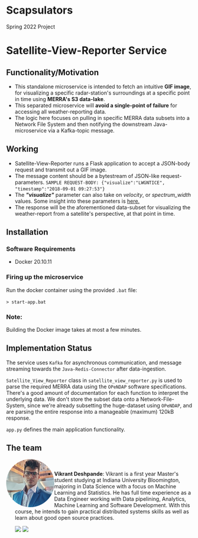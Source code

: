 # Scapsulators
Spring 2022 Project


# Satellite-View-Reporter Service

## Functionality/Motivation

<ul>
<li>This standalone microservice is intended to fetch an intuitive <b>GIF image</b>, for visualizing a specific radar-station's surroundings at a specific point in time using <b>MERRA's S3 data-lake</b>.</li>
<li>This separated microservice will <b>avoid a single-point of failure</b> for accessing all weather-reporting data.</li>
<li>The logic here focuses on pulling in specific MERRA data subsets into a Network File System and then notifying the downstream Java-microservice via a Kafka-topic message.</li>
</ul>

## Working

<ul>
<li>Satellite-View-Reporter runs a Flask application to accept a JSON-body request and transmit out a GIF image.</li>
<li>The message content should be a bytestream of JSON-like request-parameters.
<code>SAMPLE REQUEST-BODY: {"visualize":"LWGNTICE", "timestamp":"2018-09-01 09:27:53"}</code>
</li>

<li>The <i><b>"visualize"</i></b> parameter can also take on <i>velocity</i>, or <i>spectrum_width</i> values. Some insight into these parameters is <a href="https://github.com/airavata-courses/scapsulators/wiki/Weather-enthusiasts-assemble"> here.</a>
</li>
<li>The response will be the aforementioned data-subset for visualizing the weather-report from a satellite's perspective, at that point in time.</li>
</ul>

## Installation 

### Software Requirements

* Docker 20.10.11

### Firing up the microservice

Run the docker container using the provided `.bat` file:

`> start-app.bat`

### Note:
Building the Docker image takes at most a few minutes.


## Implementation Status

The service uses `Kafka` for asynchronous communication, and message streaming towards the `Java-Redis-Connector` after data-ingestion.

`Satellite_View_Reporter` class in `satellite_view_reporter.py` is used to parse the required MERRA data using the `OPeNDAP` software specifications. There's a good amount of documentation for each function to interpret the underlying data. We don't store the subset data onto a Network-File-System, since we're already subsetting the huge-dataset using `OPeNDAP`, and are parsing the entire response into a manageable (maximum) 120kB response.

`app.py` defines the main application functionality.




## The team


<img src="Documentation/Team-members/Vikrant.jpg" alt="Team member's Image" width="130" ALIGN ="left" style="border-radius:50%;"/><br>

- **Vikrant Deshpande**: Vikrant is a first year Master's student studying at Indiana University Bloomington, majoring in Data Science with a focus on Machine Learning and Statistics. He has full time experience as a Data Engineer working with Data pipelining, Analytics, Machine Learning and Software Development. With this course, he intends to gain practical distributed systems skills as well as learn about good open source practices.


   [<img src="https://img.shields.io/badge/LinkedIn-0077B5?style=for-the-badge&logo=linkedin&logoColor=white" />](https://www.linkedin.com/in/vikrant-deshpande/)
   [<img src="https://img.shields.io/badge/GitHub-100000?style=for-the-badge&logo=github&logoColor=white" />](https://github.com/vikrantdeshpande09876/)